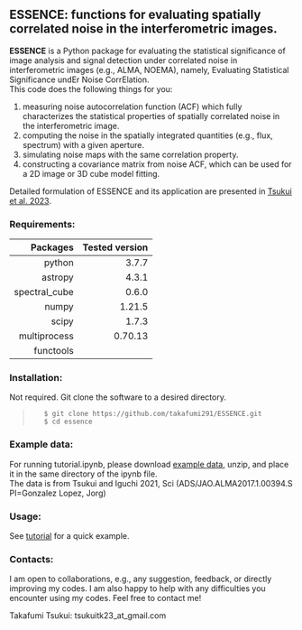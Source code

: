 ## ESSENCE: functions for evaluating spatially correlated noise in the interferometric images.

**ESSENCE** is a Python package for evaluating the statistical significance of image analysis and signal detection under correlated noise in interferometric images (e.g., ALMA, NOEMA), namely, Evaluating Statistical Significance undEr Noise CorrElation.  
This code does the following things for you:
1. measuring noise autocorrelation function (ACF) which fully characterizes the statistical properties of spatially correlated noise in the interferometric image.  
2. computing the noise in the spatially integrated quantities (e.g., flux, spectrum) with a given aperture. 
3. simulating noise maps with the same correlation property.
4. constructing a covariance matrix from noise ACF, which can be used for a 2D image or 3D cube model fitting.

Detailed formulation of ESSENCE and its application are presented in [Tsukui et al. 2023](https://www.spiedigitallibrary.org/journals/Journal-of-Astronomical-Telescopes-Instruments-and-Systems/volume-9/issue-01/018001/Estimating-the-statistical-uncertainty-due-to-spatially-correlated-noise-in/10.1117/1.JATIS.9.1.018001.full?SSO=1).

### Requirements:
	
| Packages | Tested version |
| --------------:|---------------:|
| python | 3.7.7 |
| astropy | 4.3.1 |
| spectral_cube | 0.6.0 |
| numpy | 1.21.5 |
| scipy | 1.7.3 |
| multiprocess | 0.70.13 |
| functools | |

### Installation:

Not required. Git clone the software to a desired directory.    
>        $ git clone https://github.com/takafumi291/ESSENCE.git
>        $ cd essence

### Example data:

For running tutorial.ipynb, please download [example data](https://drive.google.com/file/d/1h0wEPHVebVSjl803r9LnQyBTxfoU2kBY/view?usp=sharing), unzip, and place it in the same directory of the ipynb file.  
The data is from Tsukui and Iguchi 2021, Sci (ADS/JAO.ALMA2017.1.00394.S PI=Gonzalez Lopez, Jorg)

### Usage:

See [tutorial](https://github.com/takafumi291/ESSENCE/blob/main/Tutorial.ipynb) for a quick example. 

### Contacts:
I am open to collaborations, e.g., any suggestion, feedback, or directly improving my codes. I am also happy to help with any difficulties you encounter using my codes. Feel free to contact me! 

Takafumi Tsukui: tsukuitk23_at_gmail.com
